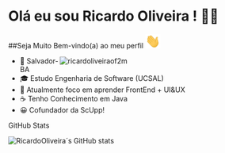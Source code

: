 <h1> Olá eu sou Ricardo Oliveira ! 🧑‍💻 </h1>

##Seja Muito Bem-vindo(a) ao meu perfil <img src="https://raw.githubusercontent.com/parth-27/parth-27/master/Hi.gif" width="30px" style="max-width:100%;"> 


<a target="_blank" rel="noopener noreferrer" href="https://raw.githubusercontent.com/parth-27/parth-27/master/Hi.gif"><img src="https://media1.giphy.com/media/LmNwrBhejkK9EFP504/200.gif" width="400px" align="right" alt="ricardoliveiraof2m" data-canonical-src="https://baltaio.blob.core.windows.net/static/images/dark/home-hero-illustration.svg" style="max-width:100%;"></a></p></a> 

<ul>
    <li> 📍  Salvador-BA </li>
    <li> 🎓 Estudo Engenharia de Software (UCSAL) </li>
    <li> 🎨 Atualmente foco em aprender FrontEnd + UI&UX </li>
    <li> ☕️ Tenho Conhecimento em Java </li>
    <li> 😀 Cofundador da ScUpp!</li>
</ul>

GitHub Stats

![RicardoOliveira´s GitHub stats](https://github-readme-stats.vercel.app/api?username=ricardoliveiraof2m&theme=omni&show_icons=true)

  
  

